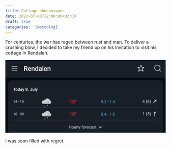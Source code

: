 ```yaml
---
title: Cottage shenanigans
date: 2022-07-08T12:00:00+02:00
draft: true
categories: '[motoblog]'
---
```


For centuries, the war has raged between rust and man. To deliver a crushing blow, I decided to take my friend up on his invitation to visit his cottage in Rendalen.

![snippet from yr.no](/img/953c671af6dfaab0d615d8ab9b96ebec.png) 

I was soon filled with regret. 
